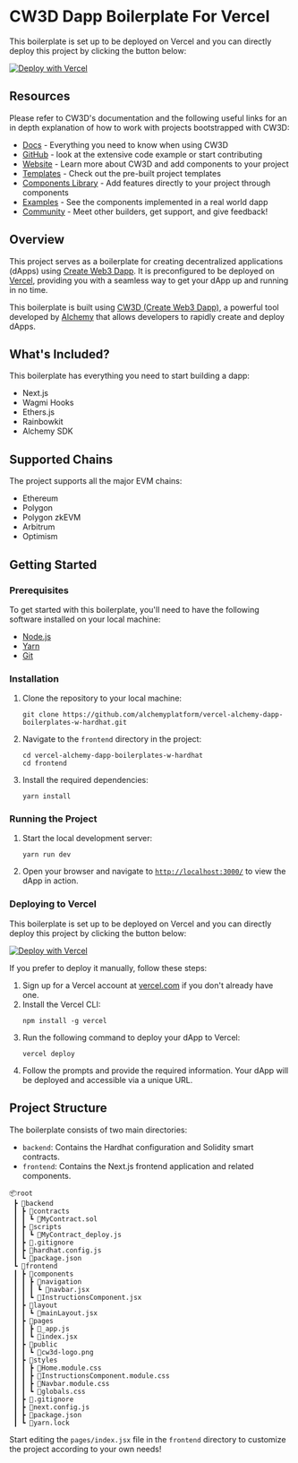 # CW3D Dapp Boilerplate For Vercel

This boilerplate is set up to be deployed on Vercel and you can directly deploy this project by clicking the button below:

[![Deploy with Vercel](https://vercel.com/button)](https://vercel.com/new/clone?repository-url=https%3A%2F%2Fgithub.com%2Falchemyplatform%2Fvercel-alchemy-dapp-boilerplates-w-hardhat%2Ftree%2Fmain%2Ffrontend)

## Resources
Please refer to CW3D's documentation and the following useful links for an in depth explanation of how to work with projects bootstrapped with CW3D:

-   [Docs](https://docs.alchemy.com/docs/create-web3-dapp) - Everything you need to know when using CW3D
-   [GitHub](https://github.com/alchemyplatform/create-web3-dapp) - look at the extensive code example or start contributing
-   [Website](https://createweb3dapp.alchemy.com) - Learn more about CW3D and add components to your project
-   [Templates](https://createweb3dapp.alchemy.com/#templates) - Check out the pre-built project templates
-   [Components Library](https://createweb3dapp.alchemy.com/#components) - Add features directly to your project through components
-   [Examples](https://github.com/alchemyplatform/create-web3-dapp-examples) - See the components implemented in a real world dapp
-   [Community](https://t.me/createweb3dapp) - Meet other builders, get support, and give feedback!

## Overview

This project serves as a boilerplate for creating decentralized applications (dApps) using [Create Web3 Dapp](https://github.com/alchemyplatform/create-web3-dapp). It is preconfigured to be deployed on [Vercel](https://vercel.com/), providing you with a seamless way to get your dApp up and running in no time.

This boilerplate is built using [CW3D (Create Web3 Dapp)](https://github.com/alchemyplatform/create-web3-dapp), a powerful tool developed by [Alchemy](https://www.alchemy.com/) that allows developers to rapidly create and deploy dApps.

## What's Included?

This boilerplate has everything you need to start building a dapp:

- Next.js
- Wagmi Hooks
- Ethers.js
- Rainbowkit
- Alchemy SDK

## Supported Chains

The project supports all the major EVM chains:

 - Ethereum
 - Polygon
 - Polygon zkEVM
 - Arbitrum
 - Optimism


## Getting Started

### Prerequisites

To get started with this boilerplate, you'll need to have the following software installed on your local machine:

- [Node.js](https://nodejs.org/)
- [Yarn](https://yarnpkg.com/)
- [Git](https://git-scm.com/)

### Installation

1. Clone the repository to your local machine:
   ```
   git clone https://github.com/alchemyplatform/vercel-alchemy-dapp-boilerplates-w-hardhat.git
   ```
2. Navigate to the `frontend` directory in the project:
   ```
   cd vercel-alchemy-dapp-boilerplates-w-hardhat
   cd frontend
   ```
3. Install the required dependencies:
   ```
   yarn install
   ```

### Running the Project

1. Start the local development server:
   ```
   yarn run dev
   ```
2. Open your browser and navigate to [`http://localhost:3000/`](http://localhost:3000/) to view the dApp in action.

### Deploying to Vercel

This boilerplate is set up to be deployed on Vercel and you can directly deploy this project by clicking the button below:

[![Deploy with Vercel](https://vercel.com/button)](https://vercel.com/new/clone?repository-url=https%3A%2F%2Fgithub.com%2Falchemyplatform%2Fvercel-alchemy-dapp-boilerplates-w-hardhat%2Ftree%2Fmain%2Ffrontend)

 If you prefer to deploy it manually, follow these steps:

1. Sign up for a Vercel account at [vercel.com](https://vercel.com/) if you don't already have one.
2. Install the Vercel CLI:
   ```
   npm install -g vercel
   ```
3. Run the following command to deploy your dApp to Vercel:
   ```
   vercel deploy
   ```
4. Follow the prompts and provide the required information. Your dApp will be deployed and accessible via a unique URL.

## Project Structure

The boilerplate consists of two main directories:

- `backend`: Contains the Hardhat configuration and Solidity smart contracts.
- `frontend`: Contains the Next.js frontend application and related components.

```
📦root
 ┣ 📂backend
 ┃ ┣ 📂contracts
 ┃ ┃ ┗ 📜MyContract.sol
 ┃ ┣ 📂scripts
 ┃ ┃ ┗ 📜MyContract_deploy.js
 ┃ ┣ 📜.gitignore
 ┃ ┣ 📜hardhat.config.js
 ┃ ┗ 📜package.json
 ┗ 📂frontend
 ┃ ┣ 📂components
 ┃ ┃ ┣ 📂navigation
 ┃ ┃ ┃ ┗ 📜navbar.jsx
 ┃ ┃ ┗ 📜InstructionsComponent.jsx
 ┃ ┣ 📂layout
 ┃ ┃ ┗ 📜mainLayout.jsx
 ┃ ┣ 📂pages
 ┃ ┃ ┣ 📜_app.js
 ┃ ┃ ┗ 📜index.jsx
 ┃ ┣ 📂public
 ┃ ┃ ┗ 📜cw3d-logo.png
 ┃ ┣ 📂styles
 ┃ ┃ ┣ 📜Home.module.css
 ┃ ┃ ┣ 📜InstructionsComponent.module.css
 ┃ ┃ ┣ 📜Navbar.module.css
 ┃ ┃ ┗ 📜globals.css
 ┃ ┣ 📜.gitignore
 ┃ ┣ 📜next.config.js
 ┃ ┣ 📜package.json
 ┃ ┗ 📜yarn.lock
```

Start editing the `pages/index.jsx` file in the `frontend` directory to customize the project according to your own needs!
